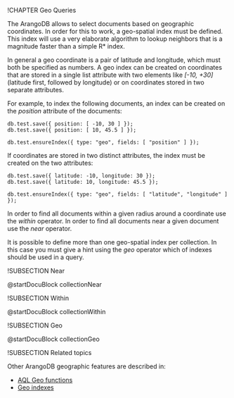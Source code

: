 !CHAPTER Geo Queries

The ArangoDB allows to select documents based on geographic coordinates. In
order for this to work, a geo-spatial index must be defined.  This index will
use a very elaborate algorithm to lookup neighbors that is a magnitude faster
than a simple R* index.

In general a geo coordinate is a pair of latitude and longitude, which must
both be specified as numbers. A geo index can be created on coordinates that
are stored in a single list attribute with two elements like *[-10, +30]* 
(latitude first, followed by longitude) or on coordinates stored in two 
separate attributes.

For example, to index the following documents, an index can be created on the
*position* attribute of the documents:

    db.test.save({ position: [ -10, 30 ] });
    db.test.save({ position: [ 10, 45.5 ] });

    db.test.ensureIndex({ type: "geo", fields: [ "position" ] });

If coordinates are stored in two distinct attributes, the index must be created
on the two attributes:

    db.test.save({ latitude: -10, longitude: 30 });
    db.test.save({ latitude: 10, longitude: 45.5 });

    db.test.ensureIndex({ type: "geo", fields: [ "latitude", "longitude" ] });

In order to find all documents within a given radius around a coordinate use 
the *within* operator. In order to find all documents near a given document 
use the *near* operator.

It is possible to define more than one geo-spatial index per collection.  In
this case you must give a hint using the *geo* operator which of indexes
should be used in a query.

!SUBSECTION Near 
<!-- js/common/modules/@arangodb/arango-collection-common.js-->
@startDocuBlock collectionNear

!SUBSECTION Within
<!-- js/common/modules/@arangodb/arango-collection-common.js-->
@startDocuBlock collectionWithin

!SUBSECTION Geo
<!-- js/common/modules/@arangodb/arango-collection-common.js-->
@startDocuBlock collectionGeo

!SUBSECTION Related topics

Other ArangoDB geographic features are described in: 
- [AQL Geo functions](../../../AQL/Functions/Geo.html)
- [Geo indexes](../../Indexing/Geo.md)  


